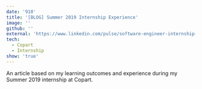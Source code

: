 ```yaml
---
date: '910'
title: '[BLOG] Summer 2019 Internship Experience'
image: ''
github: ''
external: 'https://www.linkedin.com/pulse/software-engineer-internship-experience-summer-2019-chattopadhyay/'
tech:
  - Copart
  - Internship
show: 'true'
---
```


An article based on my learning outcomes and experience during my Summer 2019 internship at Copart. 
